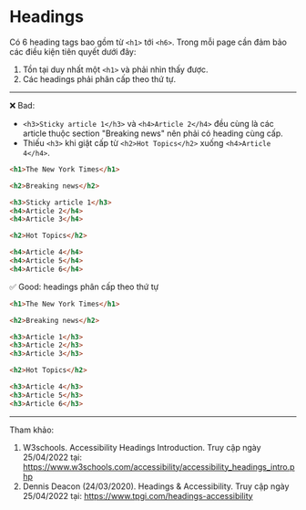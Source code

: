 # Headings

Có 6 heading tags bao gồm từ `<h1>` tới `<h6>`. Trong mỗi page cần đảm bảo các điều kiện tiên quyết dưới đây:

1. Tồn tại duy nhất một `<h1>` và phải nhìn thấy được.
2. Các headings phải phân cấp theo thứ tự.

---

❌ Bad:

- `<h3>Sticky article 1</h3>` và `<h4>Article 2</h4>` đều cùng là các article thuộc section "Breaking news" nên phải có
  heading cùng cấp.
- Thiếu `<h3>` khi giật cấp từ `<h2>Hot Topics</h2>` xuống `<h4>Article 4</h4>`.

```html
<h1>The New York Times</h1>

<h2>Breaking news</h2>

<h3>Sticky article 1</h3>
<h4>Article 2</h4>
<h4>Article 3</h4>

<h2>Hot Topics</h2>

<h4>Article 4</h4>
<h4>Article 5</h4>
<h4>Article 6</h4>
```

✅ Good: headings phân cấp theo thứ tự

```html
<h1>The New York Times</h1>

<h2>Breaking news</h2>

<h3>Article 1</h3>
<h3>Article 2</h3>
<h3>Article 3</h3>

<h2>Hot Topics</h2>

<h3>Article 4</h3>
<h3>Article 5</h3>
<h3>Article 6</h3>
```

---
Tham khảo:

1. W3schools. Accessibility Headings Introduction. Truy cập ngày 25/04/2022
   tại: https://www.w3schools.com/accessibility/accessibility_headings_intro.php
2. Dennis Deacon (24/03/2020). Headings & Accessibility. Truy cập ngày 25/04/2022
   tại: https://www.tpgi.com/headings-accessibility